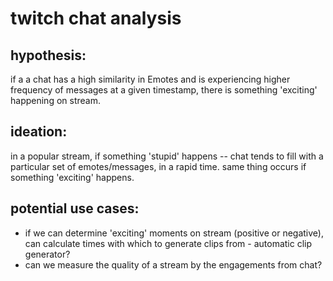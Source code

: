 # twitch chat analysis

## hypothesis:
if a a chat has a high similarity in Emotes and is experiencing higher frequency of messages at a given timestamp,
there is something 'exciting' happening on stream.

## ideation:
in a popular stream, if something 'stupid' happens -- chat tends to fill with a particular set of emotes/messages, in a rapid time. same thing occurs if something 'exciting' happens.

## potential use cases:
- if we can determine 'exciting' moments on stream (positive or negative), can calculate times with which to generate clips from - automatic clip generator?
- can we measure the quality of a stream by the engagements from chat?
